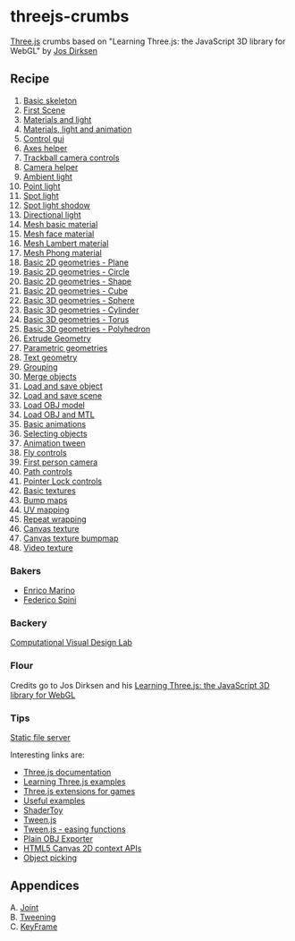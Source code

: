 threejs-crumbs
==============

[Three.js](http://threejs.org/) crumbs based on "Learning Three.js: the JavaScript 3D library for WebGL" by [Jos Dirksen](https://github.com/josdirksen)


## Recipe

1. [Basic skeleton](examples/example01.html)
2. [First Scene](examples/example02.html)
3. [Materials and light](examples/example03.html)
4. [Materials, light and animation](examples/example04.html)
5. [Control gui](examples/example05.html)
6. [Axes helper](examples/example06.html)
7. [Trackball camera controls](examples/example07.html)
8. [Camera helper](examples/example08.html)
9. [Ambient light](examples/example09.html)
10. [Point light](examples/example10.html)
11. [Spot light](examples/example11.html)
12. [Spot light shodow](examples/example12.html)
13. [Directional light](examples/example13.html)
14. [Mesh basic material](examples/example14.html)
15. [Mesh face material](examples/example15.html)
16. [Mesh Lambert material](examples/example16.html)
17. [Mesh Phong material](examples/example17.html)
18. [Basic 2D geometries - Plane](examples/example18.html)
19. [Basic 2D geometries - Circle](examples/example19.html)
20. [Basic 2D geometries - Shape](examples/example20.html)
21. [Basic 2D geometries - Cube](examples/example21.html)
22. [Basic 3D geometries - Sphere](examples/example22.html)
23. [Basic 3D geometries - Cylinder](examples/example23.html)
24. [Basic 3D geometries - Torus](examples/example24.html)
25. [Basic 3D geometries - Polyhedron](examples/example25.html)
26. [Extrude Geometry](examples/example26.html)
27. [Parametric geometries](examples/example27.html)
28. [Text geometry](examples/example28.html)
29. [Grouping](examples/example29.html)
30. [Merge objects](examples/example30.html)
31. [Load and save object](examples/example31.html)
32. [Load and save scene](examples/example32.html)
33. [Load OBJ model](examples/example33.html)
34. [Load OBJ and MTL](examples/example34.html)
35. [Basic animations](examples/example35.html)
36. [Selecting objects](examples/example36.html)
37. [Animation tween](examples/example37.html)
38. [Fly controls](examples/example38.html)
39. [First person camera](examples/example39.html)
40. [Path controls](examples/example40.html)
41. [Pointer Lock controls](examples/example41.html)
42. [Basic textures](examples/example41.html)
43. [Bump maps](examples/example42.html)
44. [UV mapping](examples/example44.html)
45. [Repeat wrapping](examples/example45.html)
46. [Canvas texture](examples/example46.html)
47. [Canvas texture bumpmap](examples/example47.html)
48. [Video texture](examples/example48.html)

### Bakers

- [Enrico Marino](http://onirame.com)
- [Federico Spini](http://federicospini.com)

### Backery

[Computational Visual Design Lab](http://dia.uniroma3.it/~cvdlab)

### Flour

Credits go to Jos Dirksen and his [Learning Three.js: the JavaScript 3D library for WebGL](http://www.amazon.com/Learning-Three-js-JavaScript-Library-WebGL/dp/1782166289/ref=sr_1_1?s=books&ie=UTF8&qid=1399655185&sr=1-1)

### Tips

[Static file server](https://github.com/cvdlab/static-file-server)

Interesting links are:
* [Three.js documentation](http://threejs.org/docs/)
* [Learning Three.js examples](http://www.smartjava.org/content/all-109-examples-my-book-threejs-threejs-version-r63)
* [Three.js extensions for games](http://www.threejsgames.com/extensions/)
* [Useful examples](http://stemkoski.github.io/Three.js/)
* [ShaderToy](https://www.shadertoy.com)
* [Tween.js](https://github.com/sole/tween.js/)
* [Tween.js - easing functions](http://sole.github.io/tween.js/examples/03_graphs.html)
* [Plain OBJ Exporter](https://github.com/cvdlab-cg/428798/tree/master/OBJExporter)
* [HTML5 Canvas 2D context APIs](https://developer.mozilla.org/en-US/docs/Web/API/CanvasRenderingContext2D)
* [Object picking](http://mrdoob.github.io/three.js/examples/webgl_interactive_draggablecubes.html)

## Appendices

A. [Joint](appendices/joint.html)   
B. [Tweening](appendices/tweening.html)   
C. [KeyFrame](appendices/keyframe.html)   
